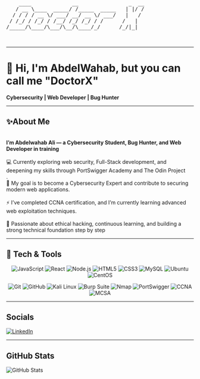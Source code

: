 <!-- ============================= -->
<!--          BANNER SECTION       -->
<!-- ============================= -->


<pre>

    ____             __                _  __
   / __ \____  _____/ /_____  _____   | |/ /
  / / / / __ \/ ___/ __/ __ \/ ___/   |   / 
 / /_/ / /_/ / /__/ /_/ /_/ / /      /   |  
/_____/\____/\___/\__/\____/_/      /_/|_|  
                                            
    
</pre>                                                                   
                                                                   
                                                                     
                                                                     

---

<!-- ============================= -->
<!--          INTRODUCTION         -->
<!-- ============================= -->

# 👋 Hi, I'm AbdelWahab, but you can call me "DoctorX" 
**Cybersecurity | Web Developer | Bug Hunter**

---

<!-- ============================= -->
<!--             ABOUT ME          -->
<!-- ============================= -->

## ✨About Me  
<br>**I’m Abdelwahab Ali — a Cybersecurity Student, Bug Hunter, and Web Developer in training**</br>
<br>💻 Currently exploring web security, Full-Stack development, and deepening my skills through PortSwigger Academy and The Odin Project</br>.
<br>🎯 My goal is to become a Cybersecurity Expert and contribute to securing modern web applications.</br>
<br>⚡ I’ve completed CCNA certification, and I’m currently learning advanced web exploitation techniques.</br>
<br>🚀 Passionate about ethical hacking, continuous learning, and building a strong technical foundation step by step  </br>

---

<!-- ============================= -->
<!--         TECH & TOOLS          -->
<!-- ============================= -->

<!-- ============================= -->
<!--         TECH & TOOLS          -->
<!-- ============================= -->

## 🧰 Tech & Tools

<p align="center">
  <img alt="JavaScript" src="https://img.shields.io/badge/JavaScript-F7DF1E?style=for-the-badge&logo=javascript&logoColor=black" />
  <img alt="React" src="https://img.shields.io/badge/React-61DAFB?style=for-the-badge&logo=react&logoColor=black" />
  <img alt="Node.js" src="https://img.shields.io/badge/Node.js-339933?style=for-the-badge&logo=nodedotjs&logoColor=white" />
  <img alt="HTML5" src="https://img.shields.io/badge/HTML5-E34F26?style=for-the-badge&logo=html5&logoColor=white" />
  <img alt="CSS3" src="https://img.shields.io/badge/CSS3-1572B6?style=for-the-badge&logo=css3&logoColor=white" />
  <img alt="MySQL" src="https://img.shields.io/badge/MySQL-4479A1?style=for-the-badge&logo=mysql&logoColor=white" />
  <img alt="Ubuntu" src="https://img.shields.io/badge/Ubuntu-E95420?style=for-the-badge&logo=ubuntu&logoColor=white" />
  <img alt="CentOS" src="https://img.shields.io/badge/CentOS-262577?style=for-the-badge&logo=centos&logoColor=white" />
</p>



<p align="center">
  <img alt="Git" src="https://img.shields.io/badge/Git-F05032?style=for-the-badge&logo=git&logoColor=white" />
  <img alt="GitHub" src="https://img.shields.io/badge/GitHub-181717?style=for-the-badge&logo=github&logoColor=white" />
  <img alt="Kali Linux" src="https://img.shields.io/badge/Kali_Linux-557C94?style=for-the-badge&logo=kali-linux&logoColor=white" />
  <img alt="Burp Suite" src="https://img.shields.io/badge/Burp_Suite-FF8000?style=for-the-badge&logo=burp-suite&logoColor=white" />
  <img alt="Nmap" src="https://img.shields.io/badge/Nmap-A73735?style=for-the-badge&logo=nmap&logoColor=white" />
  <img alt="PortSwigger" src="https://img.shields.io/badge/PortSwigger-F26920?style=for-the-badge&logo=portswigger&logoColor=white" />
  <img alt="CCNA" src="https://img.shields.io/badge/CCNA-1BA0D9?style=for-the-badge&logo=cisco&logoColor=white" />
  <img alt="MCSA" src="https://img.shields.io/badge/MCSA-0078D4?style=for-the-badge&logo=microsoft&logoColor=white" />
</p>

---
<!-- ============================= -->
<!--           MY PROJECTS         -->
<!-- ============================= -->

<!-- ============================= -->
<!--           WIP PROJECTS        -->
<!-- =========

<!-- ============================= -->
<!--          CONNECT WITH ME      -->
<!-- ============================= -->

## Socials

[![LinkedIn](https://img.shields.io/badge/LinkedIn-0077B5?logo=linkedin&logoColor=white)](https://www.linkedin.com/in/abdelwhab-ali-076b8a316/)  
  

---

<!-- ============================= -->
<!--           GITHUB STATS        -->
<!-- ============================= -->

## GitHub Stats  

![GitHub Stats](https://github-readme-stats.vercel.app/api?username=DoctorX-404&show_icons=true&theme=tokyonight)
